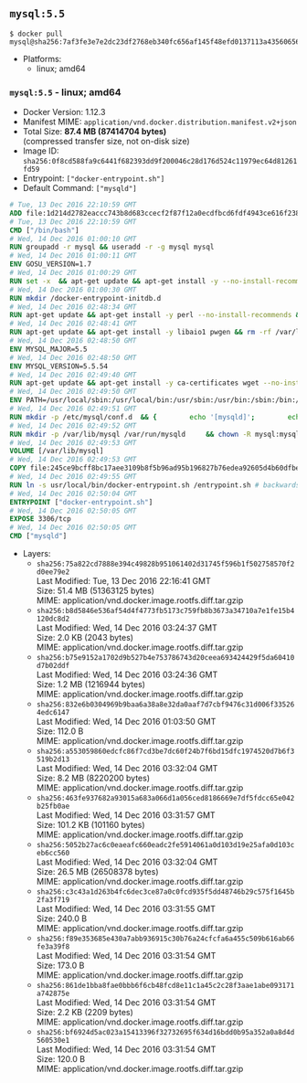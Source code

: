 ## `mysql:5.5`

```console
$ docker pull mysql@sha256:7af3fe3e7e2dc23df2768eb340fc656af145f48efd0137113a435606566344d3
```

-	Platforms:
	-	linux; amd64

### `mysql:5.5` - linux; amd64

-	Docker Version: 1.12.3
-	Manifest MIME: `application/vnd.docker.distribution.manifest.v2+json`
-	Total Size: **87.4 MB (87414704 bytes)**  
	(compressed transfer size, not on-disk size)
-	Image ID: `sha256:0f8cd588fa9c6441f682393dd9f200046c28d176d524c11979ec64d81261fd59`
-	Entrypoint: `["docker-entrypoint.sh"]`
-	Default Command: `["mysqld"]`

```dockerfile
# Tue, 13 Dec 2016 22:10:59 GMT
ADD file:1d214d2782eaccc743b8d683ccecf2f87f12a0ecdfbcd6fdf4943ce616f23870 in / 
# Tue, 13 Dec 2016 22:10:59 GMT
CMD ["/bin/bash"]
# Wed, 14 Dec 2016 01:00:10 GMT
RUN groupadd -r mysql && useradd -r -g mysql mysql
# Wed, 14 Dec 2016 01:00:11 GMT
ENV GOSU_VERSION=1.7
# Wed, 14 Dec 2016 01:00:29 GMT
RUN set -x 	&& apt-get update && apt-get install -y --no-install-recommends ca-certificates wget && rm -rf /var/lib/apt/lists/* 	&& wget -O /usr/local/bin/gosu "https://github.com/tianon/gosu/releases/download/$GOSU_VERSION/gosu-$(dpkg --print-architecture)" 	&& wget -O /usr/local/bin/gosu.asc "https://github.com/tianon/gosu/releases/download/$GOSU_VERSION/gosu-$(dpkg --print-architecture).asc" 	&& export GNUPGHOME="$(mktemp -d)" 	&& gpg --keyserver ha.pool.sks-keyservers.net --recv-keys B42F6819007F00F88E364FD4036A9C25BF357DD4 	&& gpg --batch --verify /usr/local/bin/gosu.asc /usr/local/bin/gosu 	&& rm -r "$GNUPGHOME" /usr/local/bin/gosu.asc 	&& chmod +x /usr/local/bin/gosu 	&& gosu nobody true 	&& apt-get purge -y --auto-remove ca-certificates wget
# Wed, 14 Dec 2016 01:00:30 GMT
RUN mkdir /docker-entrypoint-initdb.d
# Wed, 14 Dec 2016 02:48:34 GMT
RUN apt-get update && apt-get install -y perl --no-install-recommends && rm -rf /var/lib/apt/lists/*
# Wed, 14 Dec 2016 02:48:41 GMT
RUN apt-get update && apt-get install -y libaio1 pwgen && rm -rf /var/lib/apt/lists/*
# Wed, 14 Dec 2016 02:48:50 GMT
ENV MYSQL_MAJOR=5.5
# Wed, 14 Dec 2016 02:48:50 GMT
ENV MYSQL_VERSION=5.5.54
# Wed, 14 Dec 2016 02:49:40 GMT
RUN apt-get update && apt-get install -y ca-certificates wget --no-install-recommends && rm -rf /var/lib/apt/lists/* 	&& wget "https://cdn.mysql.com/Downloads/MySQL-$MYSQL_MAJOR/mysql-$MYSQL_VERSION-linux2.6-x86_64.tar.gz" -O mysql.tar.gz 	&& wget "https://cdn.mysql.com/Downloads/MySQL-$MYSQL_MAJOR/mysql-$MYSQL_VERSION-linux2.6-x86_64.tar.gz.asc" -O mysql.tar.gz.asc 	&& apt-get purge -y --auto-remove ca-certificates wget 	&& export GNUPGHOME="$(mktemp -d)" 	&& gpg --keyserver ha.pool.sks-keyservers.net --recv-keys A4A9406876FCBD3C456770C88C718D3B5072E1F5 	&& gpg --batch --verify mysql.tar.gz.asc mysql.tar.gz 	&& rm -r "$GNUPGHOME" mysql.tar.gz.asc 	&& mkdir /usr/local/mysql 	&& tar -xzf mysql.tar.gz -C /usr/local/mysql --strip-components=1 	&& rm mysql.tar.gz 	&& rm -rf /usr/local/mysql/mysql-test /usr/local/mysql/sql-bench 	&& rm -rf /usr/local/mysql/bin/*-debug /usr/local/mysql/bin/*_embedded 	&& find /usr/local/mysql -type f -name "*.a" -delete 	&& apt-get update && apt-get install -y binutils && rm -rf /var/lib/apt/lists/* 	&& { find /usr/local/mysql -type f -executable -exec strip --strip-all '{}' + || true; } 	&& apt-get purge -y --auto-remove binutils
# Wed, 14 Dec 2016 02:49:50 GMT
ENV PATH=/usr/local/sbin:/usr/local/bin:/usr/sbin:/usr/bin:/sbin:/bin:/usr/local/mysql/bin:/usr/local/mysql/scripts
# Wed, 14 Dec 2016 02:49:51 GMT
RUN mkdir -p /etc/mysql/conf.d 	&& { 		echo '[mysqld]'; 		echo 'skip-host-cache'; 		echo 'skip-name-resolve'; 		echo 'datadir = /var/lib/mysql'; 		echo '!includedir /etc/mysql/conf.d/'; 	} > /etc/mysql/my.cnf
# Wed, 14 Dec 2016 02:49:52 GMT
RUN mkdir -p /var/lib/mysql /var/run/mysqld 	&& chown -R mysql:mysql /var/lib/mysql /var/run/mysqld 	&& chmod 777 /var/run/mysqld
# Wed, 14 Dec 2016 02:49:53 GMT
VOLUME [/var/lib/mysql]
# Wed, 14 Dec 2016 02:49:53 GMT
COPY file:245ce9bcff8bc17aee3109b8f5b96ad95b196827b76edea92605d4b60dfbe885 in /usr/local/bin/ 
# Wed, 14 Dec 2016 02:49:55 GMT
RUN ln -s usr/local/bin/docker-entrypoint.sh /entrypoint.sh # backwards compat
# Wed, 14 Dec 2016 02:50:04 GMT
ENTRYPOINT ["docker-entrypoint.sh"]
# Wed, 14 Dec 2016 02:50:05 GMT
EXPOSE 3306/tcp
# Wed, 14 Dec 2016 02:50:05 GMT
CMD ["mysqld"]
```

-	Layers:
	-	`sha256:75a822cd7888e394c49828b951061402d31745f596b1f502758570f2d0ee79e2`  
		Last Modified: Tue, 13 Dec 2016 22:16:41 GMT  
		Size: 51.4 MB (51363125 bytes)  
		MIME: application/vnd.docker.image.rootfs.diff.tar.gzip
	-	`sha256:b8d5846e536af54d4f4773fb5173c759fb8b3673a34710a7e1fe15b4120dc8d2`  
		Last Modified: Wed, 14 Dec 2016 03:24:37 GMT  
		Size: 2.0 KB (2043 bytes)  
		MIME: application/vnd.docker.image.rootfs.diff.tar.gzip
	-	`sha256:b75e9152a1702d9b527b4e753786743d20ceea693424429f5da60410d7b02ddf`  
		Last Modified: Wed, 14 Dec 2016 03:24:36 GMT  
		Size: 1.2 MB (1216944 bytes)  
		MIME: application/vnd.docker.image.rootfs.diff.tar.gzip
	-	`sha256:832e6b0304969b9baa6a38a8e32da0aaf7d7cbf9476c31d006f335264edc6147`  
		Last Modified: Wed, 14 Dec 2016 01:03:50 GMT  
		Size: 112.0 B  
		MIME: application/vnd.docker.image.rootfs.diff.tar.gzip
	-	`sha256:a553059860edcfc86f7cd3be7dc60f24b7f6bd15dfc1974520d7b6f3519b2d13`  
		Last Modified: Wed, 14 Dec 2016 03:32:04 GMT  
		Size: 8.2 MB (8220200 bytes)  
		MIME: application/vnd.docker.image.rootfs.diff.tar.gzip
	-	`sha256:463fe937682a93015a683a066d1a056ced8186669e7df5fdcc65e042b25fb0ae`  
		Last Modified: Wed, 14 Dec 2016 03:31:57 GMT  
		Size: 101.2 KB (101160 bytes)  
		MIME: application/vnd.docker.image.rootfs.diff.tar.gzip
	-	`sha256:5052b27ac6c0eaeafc660eadc2fe5914061a0d103d19e25afa0d103ceb6cc560`  
		Last Modified: Wed, 14 Dec 2016 03:32:04 GMT  
		Size: 26.5 MB (26508378 bytes)  
		MIME: application/vnd.docker.image.rootfs.diff.tar.gzip
	-	`sha256:c3c43a1d263b4fc6dec3ce87a0c0fcd935f5dd48746b29c575f1645b2fa3f719`  
		Last Modified: Wed, 14 Dec 2016 03:31:55 GMT  
		Size: 240.0 B  
		MIME: application/vnd.docker.image.rootfs.diff.tar.gzip
	-	`sha256:f89e353685e430a7abb936915c30b76a24cfcfa6a455c509b616ab66fe3a39f8`  
		Last Modified: Wed, 14 Dec 2016 03:31:54 GMT  
		Size: 173.0 B  
		MIME: application/vnd.docker.image.rootfs.diff.tar.gzip
	-	`sha256:861de1bba8fae0bbb6f6cb48fcd8e11c1a45c2c28f3aae1abe093171a742875e`  
		Last Modified: Wed, 14 Dec 2016 03:31:54 GMT  
		Size: 2.2 KB (2209 bytes)  
		MIME: application/vnd.docker.image.rootfs.diff.tar.gzip
	-	`sha256:bf6924d5ac023a15413396f32732695f634d16bdd0b95a352a0a8d4d560530e1`  
		Last Modified: Wed, 14 Dec 2016 03:31:54 GMT  
		Size: 120.0 B  
		MIME: application/vnd.docker.image.rootfs.diff.tar.gzip
